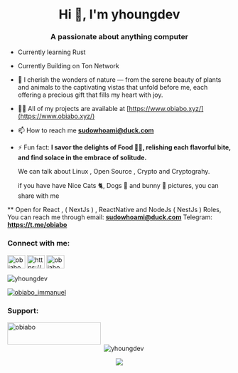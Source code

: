 <h1 align="center">Hi 👋, I'm yhoungdev</h1>
<h3 align="center">A passionate about anything computer</h3>


- Currently  learning Rust
- Currently Building on Ton Network 
- 🌱 I cherish the wonders of nature — from the serene beauty of plants and animals to the captivating vistas that unfold before me, each offering a precious gift that fills my heart with joy.

- 👨‍💻 All of my projects are available at [https://www.obiabo.xyz/](https://www.obiabo.xyz/)

- 📫 How to reach me **sudowhoami@duck.com**

- ⚡ Fun fact:  **I savor the delights of Food 🍲🥘, relishing each flavorful bite, and find solace in the embrace of solitude.**

    We can talk about Linux , Open Source , Crypto and Cryptograhy.

  if you have have Nice Cats 🐈, Dogs 🐶 and bunny 🐇   pictures, you can share with me 

** Open for React , ( NextJs ) , ReactNative and NodeJs ( NestJs ) Roles, You can reach me through email: **sudowhoami@duck.com**   Telegram: **https://t.me/obiabo**

    

<h3 align="left">Connect with me:</h3>
<p align="left">
<a href="https://twitter.com/obiabo_immanuel" target="blank"><img align="center" src="https://raw.githubusercontent.com/rahuldkjain/github-profile-readme-generator/master/src/images/icons/Social/twitter.svg" alt="obiabo_immanuel" height="30" width="40" /></a>
<a href="https://linkedin.com/in/https://www.linkedin.com/in/obiabo-emmanuel-5a66371aa/" target="blank"><img align="center" src="https://raw.githubusercontent.com/rahuldkjain/github-profile-readme-generator/master/src/images/icons/Social/linked-in-alt.svg" alt="https://www.linkedin.com/in/obiabo-emmanuel-5a66371aa/" height="30" width="40" /></a>
<a href="https://discord.gg/obiabo" target="blank"><img align="center" src="https://raw.githubusercontent.com/rahuldkjain/github-profile-readme-generator/master/src/images/icons/Social/discord.svg" alt="obiabo" height="30" width="40" /></a>
</p>

<p align="left"> <img src="https://komarev.com/ghpvc/?username=yhoungdev&label=Profile%20views&color=0e75b6&style=flat" alt="yhoungdev" /> </p>



<p align="left"> <a href="https://twitter.com/obiabo_immanuel" target="blank"><img src="https://img.shields.io/twitter/follow/obiabo_immanuel?logo=twitter&style=for-the-badge" alt="obiabo_immanuel" /></a> </p>

<h3 align="left">Support:</h3>
<p><a href="https://www.buymeacoffee.com/obiabo"> <img align="left" src="https://cdn.buymeacoffee.com/buttons/v2/default-yellow.png" height="50" width="210" alt="obiabo" /></a></p><br><br>

<p>&nbsp;<img align="center" src="https://github-readme-stats.vercel.app/api?username=yhoungdev&show_icons=true&locale=en" alt="yhoungdev" /></p>

<div align="center"><img src="[[https://spotify-github-profile.vercel.app/api/view.svg?uid=312reff2odnnvxi4yb5alw5ysxn4&redirect=true][https://spotify-github-profile.vercel.app/api/view.svg?uid=312reff2odnnvxi4yb5alw5ysxn4&cover_image=true&theme=default&show_offline=false&background_color=000000&interchange=true&bar_color=53b14f&bar_color_cover=true" /></div>
